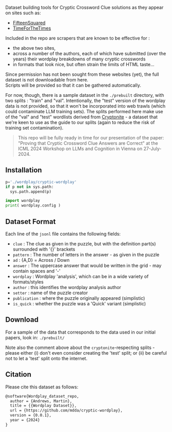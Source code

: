 Dataset building tools for Cryptic Crossword Clue solutions as they appear on sites such as:
* [FifteenSquared](https://www.fifteensquared.net/)
* [TimeForTheTimes](https://timesforthetimes.co.uk/)

Included in the repo are scrapers that are known to be effective for :
* the above two sites,
* across a number of the authors, each of which have submitted (over the years) their 
wordplay breakdowns of many cryptic crosswords
* in formats that look nice, but often strain the limits of HTML taste...

Since permission has not been sought from these websites (yet), 
the full dataset is not downloadable from here.  
Scripts will be provided so that it can be gathered automatically.

For now, though, there is a sample dataset in the `./prebuilt` directory, with two splits : "train" and "val".
Intentionally, the "test" version of the wordplay data is not provided, so 
that it won't be incorporated into web trawls (which could contaminate LLM training sets).
The splits performed here make use of the "val" and "test" wordlists derived from [Cryptonite](https://github.com/aviaefrat/cryptonite) - 
a dataset that we're keen to use as the guide to our splits (again to reduce the risk of training set contamination).


> This repo will be fully ready in time for our presentation of the paper:
> "Proving that Cryptic Crossword Clue Answers are Correct" 
> at the ICML 2024 Workshop on LLMs and Cognition in Vienna on 27-July-2024.


## Installation

```python
p='./wordplay/cryptic-wordplay'
if p not in sys.path:
  sys.path.append(p)

import wordplay
print( wordplay.config )
```

## Dataset Format

Each line of the `jsonl` file contains the following fields:
* `clue` : The clue as given in the puzzle, but with the definition part(s) surrounded with '{}' brackets
* `pattern` : The number of letters in the answer - as given in the puzzle
* `ad` : {A,D} = Across / Down 
* `answer` : The uppercase answer that would be written in the grid - may contain spaces and '-'
* `wordplay` : Wordplay 'analysis', which can be in a wide variety of formats/styles
* `author` : this identifies the wordplay analysis author
* `setter` : name of the puzzle creator
* `publication` : where the puzzle originally appeared (simplistic)
* `is_quick` : whether the puzzle was a 'Quick' variant (simplistic)


## Download

For a sample of the data that corresponds to the data used in our initial papers, look in: `./prebuilt/`

Note also the comment above about the `cryptonite`-respecting splits - please either 
(i) don't even consider creating the 'test' split; or (ii) be careful not to let a 'test' split onto the internet.


## Citation

Please cite this dataset as follows:
```latex
@software{Wordplay_dataset_repo,
  author = {Andrews, Martin},
  title = {{Wordplay Dataset}},
  url = {https://github.com/mdda/cryptic-wordplay},
  version = {0.0.1},
  year = {2024}
}
```
